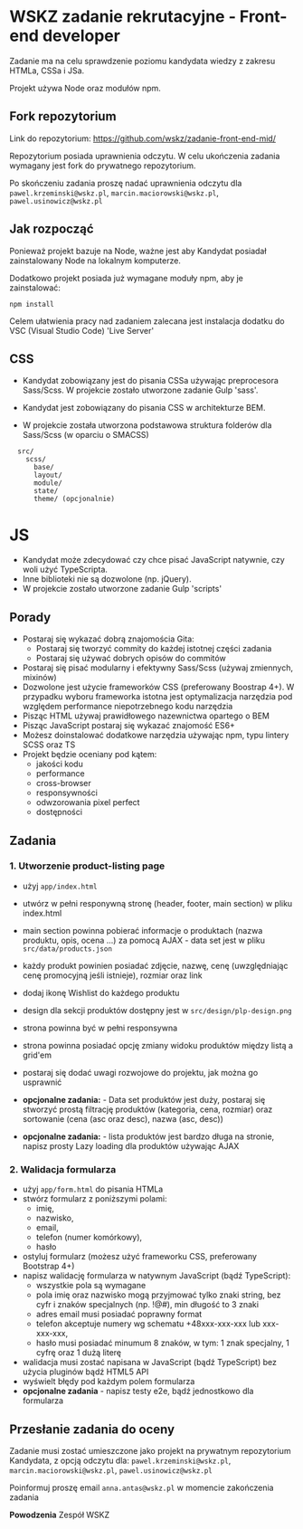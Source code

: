 # WSKZ zadanie rekrutacyjne - Front-end developer 

Zadanie ma na celu sprawdzenie poziomu kandydata wiedzy z zakresu HTMLa, CSSa i JSa.

Projekt używa Node oraz modułów npm.

## Fork repozytorium

Link do repozytorium: https://github.com/wskz/zadanie-front-end-mid/

Repozytorium posiada uprawnienia odczytu. W celu ukończenia zadania wymagany jest fork do prywatnego repozytorium.

Po skończeniu zadania proszę nadać uprawnienia odczytu dla `pawel.krzeminski@wskz.pl`, `marcin.maciorowski@wskz.pl`, `pawel.usinowicz@wskz.pl`

## Jak rozpocząć

Ponieważ projekt bazuje na Node, ważne jest aby Kandydat posiadał zainstalowany Node na lokalnym komputerze.

Dodatkowo projekt posiada już wymagane moduły npm, aby je zainstalować:

```
npm install
```

Celem ułatwienia pracy nad zadaniem zalecana jest instalacja dodatku do VSC (Visual Studio Code) 'Live Server'

## CSS

- Kandydat zobowiązany jest do pisania CSSa używając preprocesora Sass/Scss. W projekcie zostało utworzone zadanie Gulp 'sass'.

- Kandydat jest zobowiązany do pisania CSS w architekturze BEM. 

- W projekcie została utworzona podstawowa struktura folderów dla Sass/Scss (w oparciu o SMACSS)
```
  src/
    scss/
      base/
      layout/
      module/
      state/
      theme/ (opcjonalnie)
```
# JS

- Kandydat może zdecydować czy chce pisać JavaScript natywnie, czy woli użyć TypeScripta. 
- Inne biblioteki nie są dozwolone (np. jQuery). 
- W projekcie zostało utworzone zadanie Gulp 'scripts'

## Porady

- Postaraj się wykazać dobrą znajomościa Gita:
  - Postaraj się tworzyć commity do każdej istotnej części zadania 
  - Postaraj się używać dobrych opisów do commitów
- Postaraj się pisać modularny i efektywny Sass/Scss (używaj zmiennych, mixinów)
- Dozwolone jest użycie frameworków CSS (preferowany Boostrap 4+). W przypadku wyboru frameworka istotna jest optymalizacja narzędzia pod względem performance niepotrzebnego kodu narzędzia
- Pisząc HTML używaj prawidłowego nazewnictwa opartego o BEM 
- Pisząc JavaScript postaraj się wykazać znajomość ES6+
- Możesz doinstalować dodatkowe narzędzia używając npm, typu lintery SCSS oraz TS
- Projekt będzie oceniany pod kątem:
  - jakości kodu
  - performance
  - cross-browser
  - responsywności
  - odwzorowania pixel perfect
  - dostępności

## Zadania

### 1. Utworzenie product-listing page

- użyj `app/index.html`
- utwórz w pełni responywną stronę (header, footer, main section) w pliku index.html
- main section powinna pobierać informacje o produktach (nazwa produktu, opis, ocena ...) za pomocą AJAX - data set jest w pliku `src/data/products.json`
- każdy produkt powinien posiadać zdjęcie, nazwę, cenę (uwzględniając cenę promocyjną jeśli istnieje), rozmiar oraz link
- dodaj ikonę Wishlist do każdego produktu
- design dla sekcji produktów dostępny jest w `src/design/plp-design.png`
- strona powinna być w pełni responsywna
- strona powinna posiadać opcję zmiany widoku produktów między listą a grid'em
- postaraj się dodać uwagi rozwojowe do projektu, jak można go usprawnić

- **opcjonalne zadania:** - Data set produktów jest duży, postaraj się stworzyć prostą filtrację produktów (kategoria, cena, rozmiar) oraz sortowanie (cena (asc oraz desc), nazwa (asc, desc))
- **opcjonalne zadania:** - lista produktów jest bardzo długa na stronie, napisz prosty Lazy loading dla produktów używając AJAX

### 2. Walidacja formularza

- użyj `app/form.html` do pisania HTMLa
- stwórz formularz z poniższymi polami:
  - imię,
  - nazwisko,
  - email,
  - telefon (numer komórkowy),
  - hasło
- ostyluj formularz (możesz użyć frameworku CSS, preferowany Bootstrap 4+)
- napisz walidację formularza w natywnym JavaScript (bądź TypeScript):
  - wszystkie pola są wymagane
  - pola imię oraz nazwisko mogą przyjmować tylko znaki string, bez cyfr i znaków specjalnych (np. !@#), min długość to 3 znaki
  - adres email musi posiadać poprawny format
  - telefon akceptuje numery wg schematu +48xxx-xxx-xxx lub xxx-xxx-xxx,
  - hasło musi posiadać minumum 8 znaków, w tym: 1 znak specjalny, 1 cyfrę oraz 1 dużą literę
- walidacja musi zostać napisana w JavaScript (bądź TypeScript) bez użycia pluginów bądź HTML5 API
- wyświelt błędy pod każdym polem formularza
- **opcjonalne zadania** - napisz testy e2e, bądź jednostkowo dla formularza

## Przesłanie zadania do oceny

Zadanie musi zostać umieszczone jako projekt na prywatnym repozytorium Kandydata, z opcją odczytu dla: `pawel.krzeminski@wskz.pl`, `marcin.maciorowski@wskz.pl`, `pawel.usinowicz@wskz.pl`

Poinformuj proszę  email `anna.antas@wskz.pl` w momencie zakończenia zadania

**Powodzenia**
Zespół WSKZ
